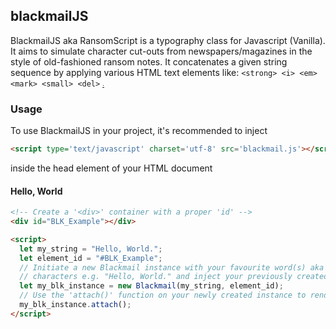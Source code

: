 ## blackmailJS
BlackmailJS aka RansomScript is a typography class for Javascript (Vanilla). It aims to simulate character cut-outs from newspapers/magazines in the style of old-fashioned ransom notes. It concatenates a given string sequence by applying various HTML text elements like: ```<strong> <i> <em> <mark> <small> <del>``` <ins> <sub> <sup>.

### Usage
To use BlackmailJS in your project, it's recommended to inject 
```html
<script type='text/javascript' charset='utf-8' src='blackmail.js'></script>
``` 
inside the head element of your HTML document 

#### Hello, World
```html
<!-- Create a '<div>' container with a proper 'id' -->
<div id="BLK_Example"></div>

<script>
  let my_string = "Hello, World.";
  let element_id = "#BLK_Example";
  // Initiate a new Blackmail instance with your favourite word(s) aka string of
  // characters e.g. "Hello, World." and inject your previously created 'id'.
  let my_blk_instance = new Blackmail(my_string, element_id);
  // Use the 'attach()' function on your newly created instance to render it to your screen.   
  my_blk_instance.attach();
</script>
```

